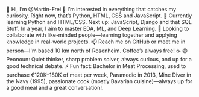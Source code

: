 👋 Hi, I’m @Martin-Frei
👀 I’m interested in everything that catches my curiosity. Right now, that’s Python, HTML, CSS and JavaScript.
🌱 Currently learning Python and HTML/CSS. Next up: JavaScript, Django and that SQL Stuff. In a year, I aim to master EDA, ML, and Deep Learning.
💞️ Looking to collaborate with like-minded people—learning together and applying knowledge in real-world projects.
📫 Reach me on GitHub or meet me in person—I'm based 10 km north of Rosenheim. Coffee’s always free! ☕
😄 Peonoun: Quiet thinker, sharp problem solver, always curious, and up for a good technical debate.
⚡ Fun fact: Bachelor in Meat Processing, used to purchase €120K–180K of meat per week, Paramedic in 2013, Mine Diver in the Navy (1995), passionate cook (mostly Bavarian cuisine)—always up for a good meal and a great conversation!.

<!---
Martin-Frei/Martin-Frei is a ✨ special ✨ repository because its `README.md` (this file) appears on your GitHub profile.
You can click the Preview link to take a look at your changes.
--->

